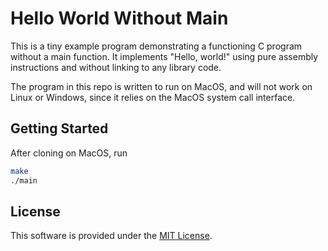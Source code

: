 # Hello World Without Main

This is a tiny example program demonstrating a functioning C program without a
main function. It implements "Hello, world!" using pure assembly instructions
and without linking to any library code.

The program in this repo is written to run on MacOS, and will not work on Linux
or Windows, since it relies on the MacOS system call interface.

## Getting Started

After cloning on MacOS, run

```bash
make
./main
```

## License

This software is provided under the [MIT License](LICENSE).
